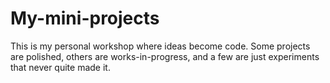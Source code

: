 # My-mini-projects
This is my personal workshop where ideas become code. Some projects are polished, others are works-in-progress, and a few are just experiments that never quite made it.
